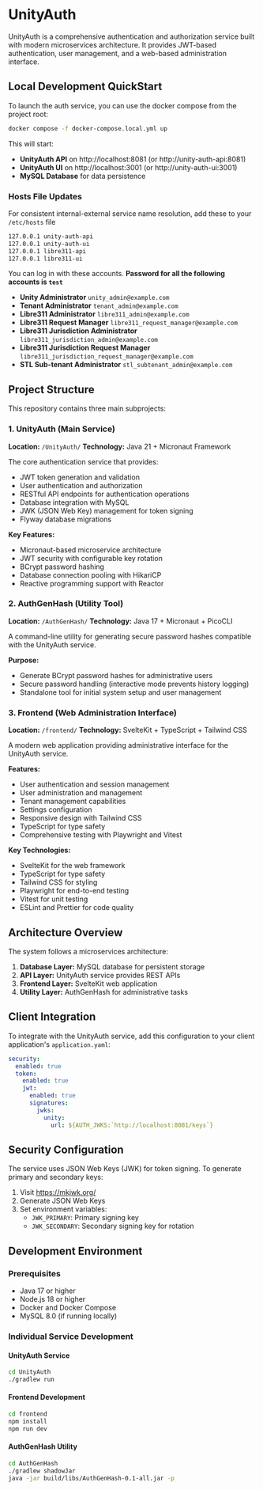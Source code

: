 # UnityAuth

UnityAuth is a comprehensive authentication and authorization service built with modern microservices architecture. It provides JWT-based authentication, user management, and a web-based administration interface.

## Local Development QuickStart

To launch the auth service, you can use the docker compose from the project root:

```sh
docker compose -f docker-compose.local.yml up
```

This will start:

- **UnityAuth API** on http://localhost:8081 (or http://unity-auth-api:8081)
- **UnityAuth UI** on http://localhost:3001 (or http://unity-auth-ui:3001)
- **MySQL Database** for data persistence

### Hosts File Updates

For consistent internal-external service name resolution, add these to your `/etc/hosts` file

```txt
127.0.0.1 unity-auth-api
127.0.0.1 unity-auth-ui
127.0.0.1 libre311-api
127.0.0.1 libre311-ui
```

You can log in with these accounts.
**Password for all the following accounts is `test`**

- **Unity Administrator** `unity_admin@example.com`
- **Tenant Administrator** `tenant_admin@example.com`
- **Libre311 Administrator** `libre311_admin@example.com`
- **Libre311 Request Manager** `libre311_request_manager@example.com`
- **Libre311 Jurisdiction Administrator** `libre311_jurisdiction_admin@example.com`
- **Libre311 Jurisdiction Request Manager** `libre311_jurisdiction_request_manager@example.com`
- **STL Sub-tenant Administrator** `stl_subtenant_admin@example.com`

## Project Structure

This repository contains three main subprojects:

### 1. UnityAuth (Main Service)

**Location:** `/UnityAuth/`
**Technology:** Java 21 + Micronaut Framework

The core authentication service that provides:

- JWT token generation and validation
- User authentication and authorization
- RESTful API endpoints for authentication operations
- Database integration with MySQL
- JWK (JSON Web Key) management for token signing
- Flyway database migrations

**Key Features:**

- Micronaut-based microservice architecture
- JWT security with configurable key rotation
- BCrypt password hashing
- Database connection pooling with HikariCP
- Reactive programming support with Reactor

### 2. AuthGenHash (Utility Tool)

**Location:** `/AuthGenHash/`
**Technology:** Java 17 + Micronaut + PicoCLI

A command-line utility for generating secure password hashes compatible with the UnityAuth service.

**Purpose:**

- Generate BCrypt password hashes for administrative users
- Secure password handling (interactive mode prevents history logging)
- Standalone tool for initial system setup and user management

### 3. Frontend (Web Administration Interface)

**Location:** `/frontend/`
**Technology:** SvelteKit + TypeScript + Tailwind CSS

A modern web application providing administrative interface for the UnityAuth service.

**Features:**

- User authentication and session management
- User administration and management
- Tenant management capabilities
- Settings configuration
- Responsive design with Tailwind CSS
- TypeScript for type safety
- Comprehensive testing with Playwright and Vitest

**Key Technologies:**

- SvelteKit for the web framework
- TypeScript for type safety
- Tailwind CSS for styling
- Playwright for end-to-end testing
- Vitest for unit testing
- ESLint and Prettier for code quality

## Architecture Overview

The system follows a microservices architecture:

1. **Database Layer:** MySQL database for persistent storage
2. **API Layer:** UnityAuth service provides REST APIs
3. **Frontend Layer:** SvelteKit web application
4. **Utility Layer:** AuthGenHash for administrative tasks

## Client Integration

To integrate with the UnityAuth service, add this configuration to your client application's `application.yaml`:

```yaml
security:
  enabled: true
  token:
    enabled: true
    jwt:
      enabled: true
      signatures:
        jwks:
          unity:
            url: ${AUTH_JWKS:`http://localhost:8081/keys`}
```

## Security Configuration

The service uses JSON Web Keys (JWK) for token signing. To generate primary and secondary keys:

1. Visit <https://mkjwk.org/>
2. Generate JSON Web Keys
3. Set environment variables:
   - `JWK_PRIMARY`: Primary signing key
   - `JWK_SECONDARY`: Secondary signing key for rotation

## Development Environment

### Prerequisites

- Java 17 or higher
- Node.js 18 or higher
- Docker and Docker Compose
- MySQL 8.0 (if running locally)

### Individual Service Development

#### UnityAuth Service

```bash
cd UnityAuth
./gradlew run
```

#### Frontend Development

```bash
cd frontend
npm install
npm run dev
```

#### AuthGenHash Utility

```bash
cd AuthGenHash
./gradlew shadowJar
java -jar build/libs/AuthGenHash-0.1-all.jar -p
```
